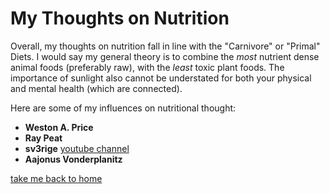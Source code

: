# My Thoughts on Nutrition

Overall, my thoughts on nutrition fall in line with the "Carnivore" or "Primal" Diets. I would say my general theory is to combine the *most* nutrient dense 
animal foods (preferably raw), with the *least* toxic plant foods. The importance of sunlight also cannot be understated for both your physical and mental health
(which are connected). 

Here are some of my influences on nutritional thought:

- **Weston A. Price**
- **Ray Peat**
- **sv3rige** [youtube channel](https://www.youtube.com/user/sv3rige)
- **Aajonus Vonderplanitz**

[take me back to home](https://github.com/sjkoske/sjkoske.git)
